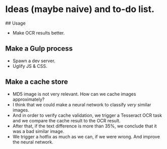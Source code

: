 Ideas (maybe naive) and to-do list.
===================================

## Usage

- Make OCR results better.

## Make a Gulp process

- Spawn a dev server.
- Uglify JS & CSS.

## Make a cache store

- MD5 image is not very relevant. How can we cache images approximately?
- I think that we could make a neural network to classify _very_ similar images.
- And in order to verify cache validation, we trigger a Tesseract OCR task and we compare the cache result to the OCR result.
- After that, if the text difference is more than 35%, we conclude that it was a bad similar image.
- We trigger a hotfix as much as we can, if we were wrong. And improve the neural network.


